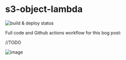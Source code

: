 # s3-object-lambda

![build & deploy status](https://github.com/ziedbentahar/s3-object-lambda-sample/actions/workflows/main-pipeline.yml/badge.svg)

Full code and Github actions workflow for this bog post:

//TODO

![image](https://user-images.githubusercontent.com/6813975/216825078-a9a2e1be-ed83-438b-b9ee-bbfa4655e3df.png)
